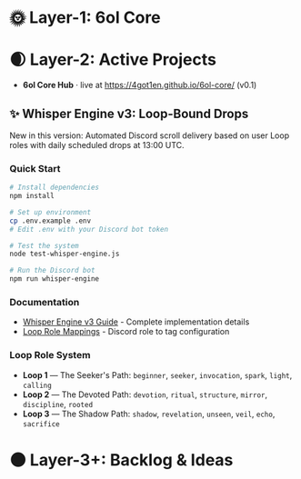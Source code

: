 # 🌞 Layer-1: 6ol Core
# 🌒 Layer-2: Active Projects

- **6ol Core Hub** · live at https://4got1en.github.io/6ol-core/ (v0.1)

## ✨ Whisper Engine v3: Loop-Bound Drops

New in this version: Automated Discord scroll delivery based on user Loop roles with daily scheduled drops at 13:00 UTC.

### Quick Start
```bash
# Install dependencies
npm install

# Set up environment
cp .env.example .env
# Edit .env with your Discord bot token

# Test the system
node test-whisper-engine.js

# Run the Discord bot
npm run whisper-engine
```

### Documentation
- [Whisper Engine v3 Guide](docs/whisper-engine-v3.md) - Complete implementation details
- [Loop Role Mappings](config/loop-roles.json) - Discord role to tag configuration

### Loop Role System
- **Loop 1** — The Seeker's Path: `beginner`, `seeker`, `invocation`, `spark`, `light`, `calling`
- **Loop 2** — The Devoted Path: `devotion`, `ritual`, `structure`, `mirror`, `discipline`, `rooted`  
- **Loop 3** — The Shadow Path: `shadow`, `revelation`, `unseen`, `veil`, `echo`, `sacrifice`

# 🌑 Layer-3+: Backlog & Ideas
